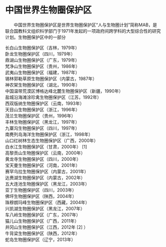 # 中国世界生物圈保护区  

&emsp;&emsp;中国世界生物圈保护区是世界生物圈保护区“人与生物圈计划”简称MAB，是联合国教科文组织科学部门于1971年发起的一项政府间跨学科的大型综合性的研究计划。生物圈保护区中的一部分  

长白山生物圈保护区（吉林，1979年）  
卧龙生物圈保护区（四川，1979年）  
鼎湖山生物圈保护区（广东，1979年）  
梵净山生物圈保护区（贵州，1986年）  
武夷山生物圈保护区（福建，1987年）  
锡林郭勒草原生物圈保护区（内蒙古，1987年）  
神农架生物圈保护区（湖北，1990年）  
中国温带荒漠区博格达峰北麓生物圈保护区（新疆，1990年）  
盐城沿海滩涂珍禽生物圈保护区（江苏，1992年）  
西双版纳生物圈保护区（云南，1993年）  
天目山生物圈保护区（浙江，1996年）  
茂兰生物圈保护区（贵州，1996年）  
丰林生物圈保护区（黑龙江，1997年）  
九寨沟生物圈保护区（四川，1997年）  
南麂列岛海洋生物圈保护区（浙江，1998年）  
山口红树林生态生物圈保护区（广西，2000年）  
白水江生物圈保护区（甘肃，2000年） [1]  
高黎贡山生物圈保护区（云南，2000年）  
黄龙寺生物圈保护区（四川，2000年）  
宝天曼生物圈保护区（河南，2001年）  
赛罕乌拉生物圈保护区（内蒙古，2001年）  
达赉湖生物圈保护区（内蒙古，2002年）  
五大连池生物圈保护区（黑龙江，2003年）  
亚丁生物圈保护区（四川，2003年）  
佛坪生物圈保护区（陕西，2004年）  
珠穆朗玛峰生物圈保护区（西藏，2004年）  
兴凯湖生物圈保护区（黑龙江，2007年）  
车八岭生物圈保护区（广东，2007年）  
猫儿山生物圈保护区（广西，2011年）  
井冈山生物圈保护区（江西，2012年 [2]  ）  
牛背梁生物圈保护区（陕西，2012年）  
蛇岛生物圈保护区（辽宁，2013年）  